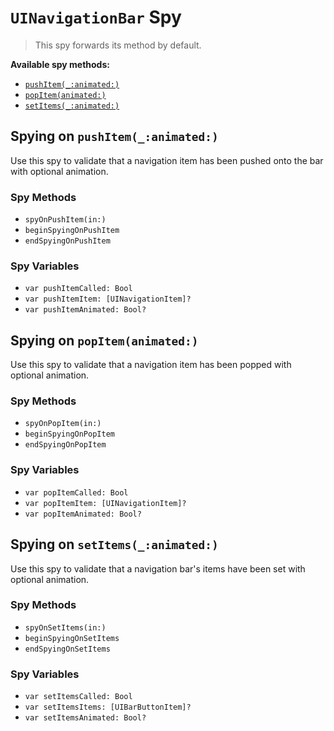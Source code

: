 `UINavigationBar` Spy
=====================

> This spy forwards its method by default.


**Available spy methods:**

* [`pushItem(_:animated:)`](#spying-on-pushItem_animated)
* [`popItem(animated:)`](#spying-on-popItemanimated)
* [`setItems(_:animated:)`](#spying-on-setItems_animated)


## Spying on `pushItem(_:animated:)`

Use this spy to validate that a navigation item has been pushed onto the bar with optional animation.

### Spy Methods

* `spyOnPushItem(in:)`
* `beginSpyingOnPushItem`
* `endSpyingOnPushItem`

### Spy Variables

* `var pushItemCalled: Bool`
* `var pushItemItem: [UINavigationItem]?`
* `var pushItemAnimated: Bool?`


## Spying on `popItem(animated:)`

Use this spy to validate that a navigation item has been popped with optional animation.

### Spy Methods

* `spyOnPopItem(in:)`
* `beginSpyingOnPopItem`
* `endSpyingOnPopItem`

### Spy Variables

* `var popItemCalled: Bool`
* `var popItemItem: [UINavigationItem]?`
* `var popItemAnimated: Bool?`


## Spying on `setItems(_:animated:)`

Use this spy to validate that a navigation bar's items have been set with optional animation.

### Spy Methods

* `spyOnSetItems(in:)`
* `beginSpyingOnSetItems`
* `endSpyingOnSetItems`

### Spy Variables

* `var setItemsCalled: Bool`
* `var setItemsItems: [UIBarButtonItem]?`
* `var setItemsAnimated: Bool?`
